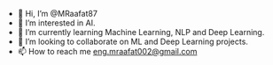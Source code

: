 - 👋 Hi, I’m @MRaafat87
- 👀 I’m interested in AI.
- 🌱 I’m currently learning Machine Learning, NLP and Deep Learning.
- 💞️ I’m looking to collaborate on ML and Deep Learning projects.
- 📫 How to reach me eng.mraafat002@gmail.com

<!---
MRaafat87/MRaafat87 is a ✨ special ✨ repository because its `README.md` (this file) appears on your GitHub profile.
You can click the Preview link to take a look at your changes.
--->
